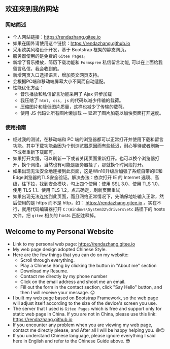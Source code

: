 ## 欢迎来到我的网站
### 网站简述
- 个人网站链接：https://rendazhang.gitee.io
- 如果在国外请使用这个链接：https://rendazhang.github.io
- 采用欧美风格设计开发，基于 Bootstrap 框架的静态网页。
- 服务器使用的是免费的 `Gitee Pages`。
- 新增了音乐播放，简历下载功能和 `Formspree` 私信留言功能, 可以在上面给我留言私信，我会收到的。
- 新增网页入口选择语言，增加英文网页支持。
- 会根据PC端和移动端屏幕大小不同而自动适配。
- 性能优化方面：
    + 音乐播放和私信留言功能采用了 Ajax 异步加载
    + 我压缩了 `html, css, js` 的代码以减少传输的载荷。
    + 压缩图片和降低图片质量，这样也减少了传输的载荷。
    + 使用 JS 代码让所有图片懒加载 -- 延迟了图片加载以加快页面打开速度。
### 使用指南
- 经过我的测试，在移动端和 PC 端的浏览器都可以正常打开并使用下载和留言功能。其中下载功能会因为个别浏览器原因而有些延迟，耐心等待或者刷新一下或者重新下载即可。
- 如果打开太慢，可以刷新一下或者关闭页面重新打开。也可以换个浏览器打开，换个网络。当然也有可能是服务器挂了，那就换个时间段打开。
- 如果出现无法安全地连接到此页面，这是Win10升级后加强了系统自带的IE和Edge浏览器的TLS安全验证。解决办法：依次打开 IE 的 Internet 选项、高级，往下拉，找到安全模块，勾上四个使用：使用 SSL 3.0、使用 TLS 1.0、使用 TLS 1.1、使用 TLS 1.2，点击确定，刷新页面重试
- 如果出现无法连接到此页面，而且网络正常情况下，先确保地址输入正常，然后使用的是 https 而不是 http，如： https://rendazhang.gitee.io 。实在不行，就用代码编辑器打开 `C:\Windows\System32\drivers\etc` 路径下的 hosts 文件，把 `gitee` 相关的 hosts 匹配注释掉。



## Welcome to my Personal Website

- Link to my personal web page: https://rendazhang.gitee.io
- My web page design adopted Chinese Style.
- Here are the few things that you can do on my website:
    + Scroll through everything.
    + Play a Chinese Song by clicking the button in "About me" section
    + Download my Resume.
    + Contact me directly by my phone number
    + Click on the email address and shoot me an email.
    + Fill out the form in the contact section, click "Say Hello" button, and then I will receive your message. 😊
- I built my web page based on Bootstrap Framework, so the web page will adjust itself according to the size of the device's screen you use.
- The server that I used is `Gitee Pages` which is free and support only for static web page in China. If you are not in China, please use this link: https://rendazhang.github.io
- If you encounter any problem when you are viewing my web page, contact me directly please, and After all I will be happy helping you. 😄😉
- If you understand Chinese language, please ignore everything I said here in English and refer to the Chinese Guide above. 😳
